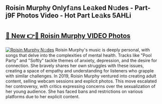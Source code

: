## Roisin Murphy Onlyf𝚊ns Le𝚊ked N𝚞des - Part-j9F Photos Video - Hot Part Le𝚊ks 5AHLi

# <h2><a href="http://ac26014.deff.icu/?id=Roisin+Murphy">🔗 New 👉🔴 Roisin Murphy VIDEO Photos</a></h2>

[![Roisin Murphy N𝚞des](https://i.imgur.com/rIISA9y.gif)](http://ac26014.deff.icu/?id=Roisin+Murphy)
Roisin Murphy's music is deeply personal, with songs that delve into the complexities of mental health. Tracks like "Pool Party" and "Softly" tackle themes of anxiety, depression, and the desire for connection. She bravely shares her own struggles with these issues, creating a space of empathy and understanding for listeners who grapple with similar challenges. In 2019, Roisin Murphy ventured into creating adult content, selling webcam sessions and explicit photos. This move escalated her controversy, with critics expressing concerns over the sexualization of her young audience. She has faced bans and restrictions on various platforms due to her explicit content.
